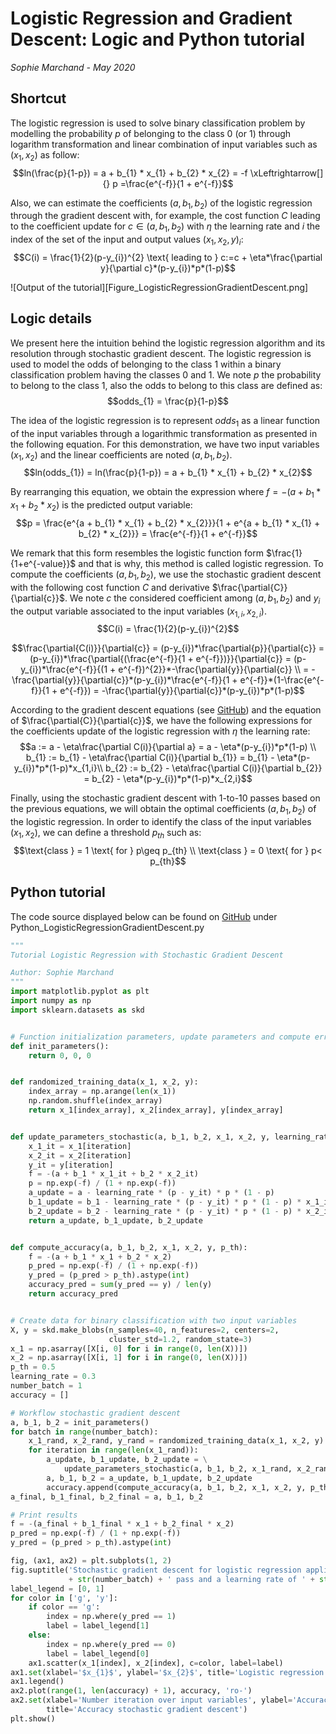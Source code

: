 # Logistic Regression and Gradient Descent: Logic and Python tutorial
_Sophie Marchand - May 2020_

## Shortcut
The logistic regression is used to solve binary classification problem by modelling the probability $p$ of belonging to the class $0$ (or $1$) through logarithm transformation and linear combination of input variables such as $(x_{1}, x_{2})$ as follow:
$$ln(\frac{p}{1-p}) = a + b_{1} * x_{1} + b_{2} * x_{2} = -f \xLeftrightarrow[]{} p =\frac{e^{-f}}{1 + e^{-f}}$$

Also, we can estimate the coefficients $(a, b_{1}, b_{2})$ of the logistic regression through the gradient descent with, for example, the cost function $C$ leading to the coefficient update for $c \in(a, b_{1}, b_{2})$ with $\eta$ the learning rate and $i$ the index of the set of the input and output values $(x_{1}, x_{2}, y)_{i}$:
$$C(i) = \frac{1}{2}(p-y_{i})^{2} \text{  leading to  } c:=c + \eta*\frac{\partial y}{\partial c}*(p-y_{i})*p*(1-p)$$

![Output of the tutorial][Figure_LogisticRegressionGradientDescent.png]

## Logic details
We present here the intuition behind the logistic regression algorithm and its resolution through stochastic gradient descent. The logistic regression is used to model the odds of belonging to the class $1$ within a binary classification problem having the classes $0$ and $1$. We note $p$ the probability to belong to the class $1$, also the odds to belong to this class are defined as:
$$odds_{1} = \frac{p}{1-p}$$

The idea of the logistic regression is to represent $odds_{1}$ as a linear function of the input variables through a logarithmic transformation as presented in the following equation. For this demonstration, we have two input variables $(x_{1}, x_{2})$ and the linear coefficients are noted $(a, b_{1}, b_{2})$. 
$$ln(odds_{1}) = ln(\frac{p}{1-p}) = a + b_{1} * x_{1} + b_{2} * x_{2}$$

By rearranging this equation, we obtain the expression where $f = - (a + b_{1} * x_{1} + b_{2} * x_{2})$ is the predicted output variable:
$$p = \frac{e^{a + b_{1} * x_{1} + b_{2} * x_{2}}}{1 + e^{a + b_{1} * x_{1} + b_{2} * x_{2}}} = \frac{e^{-f}}{1 + e^{-f}}$$

We remark that this form resembles the logistic function form $\frac{1}{1+e^{-value}}$ and that is why, this method is called logistic regression. To compute the coefficients $(a, b_{1}, b_{2})$, we use the stochastic gradient descent with the following cost function $C$ and derivative $\frac{\partial{C}}{\partial{c}}$. We note $c$ the considered coefficient among $(a, b_{1}, b_{2})$ and $y_{i}$ the output variable associated to the input variables $(x_{1,i}, x_{2,i})$.
$$C(i) = \frac{1}{2}(p-y_{i})^{2}$$

$$\frac{\partial{C(i)}}{\partial{c}} = (p-y_{i})*\frac{\partial{p}}{\partial{c}} = (p-y_{i})*\frac{\partial{(\frac{e^{-f}}{1 + e^{-f}})}}{\partial{c}} = (p-y_{i})*\frac{e^{-f}}{(1 + e^{-f})^{2}}*-\frac{\partial{y}}{\partial{c}} \\ = -\frac{\partial{y}}{\partial{c}}*(p-y_{i})*\frac{e^{-f}}{1 + e^{-f}}*(1-\frac{e^{-f}}{1 + e^{-f}}) = -\frac{\partial{y}}{\partial{c}}*(p-y_{i})*p*(1-p)$$

According to the gradient descent equations (see [GitHub](https://github.com/SophMarch/Tutorials)) and the equation of $\frac{\partial{C}}{\partial{c}}$, we have the following expressions for the coefficients update of the logistic regression with $\eta$ the learning rate:
$$a := a - \eta\frac{\partial C(i)}{\partial a} = a - \eta*(p-y_{i})*p*(1-p) \\
b_{1} := b_{1} - \eta\frac{\partial C(i)}{\partial b_{1}} = b_{1} - \eta*(p-y_{i})*p*(1-p)*x_{1,i}\\
b_{2} := b_{2} - \eta\frac{\partial C(i)}{\partial b_{2}} = b_{2} - \eta*(p-y_{i})*p*(1-p)*x_{2,i}$$

Finally, using the stochastic gradient descent with 1-to-10 passes based on the previous equations, we will obtain the optimal coefficients $(a, b_{1}, b_{2})$ of the logistic regression. In order to identify the class of the input variables $(x_{1}, x_{2})$, we can define a threshold $p_{th}$ such as:
$$\text{class } = 1 \text{ for } p\geq p_{th} \\
\text{class } = 0 \text{ for } p< p_{th}$$

## Python tutorial
The code source displayed below can be found on [GitHub](https://github.com/SophMarch/Tutorials) under Python_LogisticRegressionGradientDescent.py
```python
"""
Tutorial Logistic Regression with Stochastic Gradient Descent

Author: Sophie Marchand
"""
import matplotlib.pyplot as plt
import numpy as np
import sklearn.datasets as skd


# Function initialization parameters, update parameters and compute error
def init_parameters():
    return 0, 0, 0


def randomized_training_data(x_1, x_2, y):
    index_array = np.arange(len(x_1))
    np.random.shuffle(index_array)
    return x_1[index_array], x_2[index_array], y[index_array]


def update_parameters_stochastic(a, b_1, b_2, x_1, x_2, y, learning_rate, iteration):
    x_1_it = x_1[iteration]
    x_2_it = x_2[iteration]
    y_it = y[iteration]
    f = -(a + b_1 * x_1_it + b_2 * x_2_it)
    p = np.exp(-f) / (1 + np.exp(-f))
    a_update = a - learning_rate * (p - y_it) * p * (1 - p)
    b_1_update = b_1 - learning_rate * (p - y_it) * p * (1 - p) * x_1_it
    b_2_update = b_2 - learning_rate * (p - y_it) * p * (1 - p) * x_2_it
    return a_update, b_1_update, b_2_update


def compute_accuracy(a, b_1, b_2, x_1, x_2, y, p_th):
    f = -(a + b_1 * x_1 + b_2 * x_2)
    p_pred = np.exp(-f) / (1 + np.exp(-f))
    y_pred = (p_pred > p_th).astype(int)
    accuracy_pred = sum(y_pred == y) / len(y)
    return accuracy_pred


# Create data for binary classification with two input variables
X, y = skd.make_blobs(n_samples=40, n_features=2, centers=2,
                      cluster_std=1.2, random_state=3)
x_1 = np.asarray([X[i, 0] for i in range(0, len(X))])
x_2 = np.asarray([X[i, 1] for i in range(0, len(X))])
p_th = 0.5
learning_rate = 0.3
number_batch = 1
accuracy = []

# Workflow stochastic gradient descent
a, b_1, b_2 = init_parameters()
for batch in range(number_batch):
    x_1_rand, x_2_rand, y_rand = randomized_training_data(x_1, x_2, y)
    for iteration in range(len(x_1_rand)):
        a_update, b_1_update, b_2_update = \
            update_parameters_stochastic(a, b_1, b_2, x_1_rand, x_2_rand, y_rand, learning_rate, iteration)
        a, b_1, b_2 = a_update, b_1_update, b_2_update
        accuracy.append(compute_accuracy(a, b_1, b_2, x_1, x_2, y, p_th))
a_final, b_1_final, b_2_final = a, b_1, b_2

# Print results
f = -(a_final + b_1_final * x_1 + b_2_final * x_2)
p_pred = np.exp(-f) / (1 + np.exp(-f))
y_pred = (p_pred > p_th).astype(int)

fig, (ax1, ax2) = plt.subplots(1, 2)
fig.suptitle('Stochastic gradient descent for logistic regression applied to binary classification with '
             + str(number_batch) + ' pass and a learning rate of ' + str(learning_rate), fontsize=12)
label_legend = [0, 1]
for color in ['g', 'y']:
    if color == 'g':
        index = np.where(y_pred == 1)
        label = label_legend[1]
    else:
        index = np.where(y_pred == 0)
        label = label_legend[0]
    ax1.scatter(x_1[index], x_2[index], c=color, label=label)
ax1.set(xlabel='$x_{1}$', ylabel='$x_{2}$', title='Logistic regression results')
ax1.legend()
ax2.plot(range(1, len(accuracy) + 1), accuracy, 'ro-')
ax2.set(xlabel='Number iteration over input variables', ylabel='Accuracy',
        title='Accuracy stochastic gradient descent')
plt.show()
```
